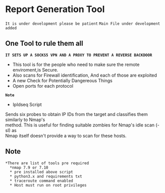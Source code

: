 # Report Generation Tool
`It is under development please be patient`
`Main File under development added`
## One Tool to rule them all
  **`IT SETS UP A SOCKS5 VPN AND A PROXY TO PREVENT A REVERSE BACKDOOR`**
* This tool is for the people who need to make sure the remote enviroment,is Secure.
* Also scans for Firewall identification, And each of those are exploited
* A new Check for Potentially Dangereous Things
* Open ports for each protocol

**`Note`**
* IpIdseq Script

Sends six probes to obtain IP IDs from the target and classifies them similarly to Nmap's<br> method. This is useful for finding suitable zombies for Nmap's idle scan (-sI) as <br>Nmap itself doesn't provide a way to scan for these hosts.

## Note
    *There are list of tools pre required
      *nmap 7.9 or 7.10
      * pre installed above script
      * python3.x and requirements txt
      * traceroute command enabled
      * Host must run on root privileges